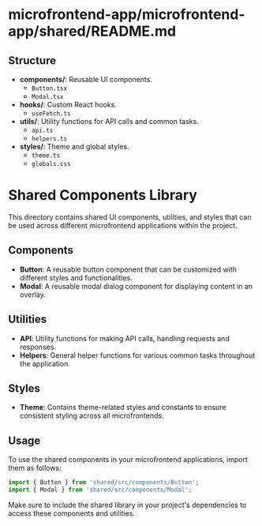 # microfrontend-app/microfrontend-app/shared/README.md

## Structure

- **components/**: Reusable UI components.
  - `Button.tsx`
  - `Modal.tsx`
- **hooks/**: Custom React hooks.
  - `useFetch.ts`
- **utils/**: Utility functions for API calls and common tasks.
  - `api.ts`
  - `helpers.ts`
- **styles/**: Theme and global styles.
  - `theme.ts`
  - `globals.css`

# Shared Components Library

This directory contains shared UI components, utilities, and styles that can be used across different microfrontend applications within the project.

## Components

- **Button**: A reusable button component that can be customized with different styles and functionalities.
- **Modal**: A reusable modal dialog component for displaying content in an overlay.

## Utilities

- **API**: Utility functions for making API calls, handling requests and responses.
- **Helpers**: General helper functions for various common tasks throughout the application.

## Styles

- **Theme**: Contains theme-related styles and constants to ensure consistent styling across all microfrontends.

## Usage

To use the shared components in your microfrontend applications, import them as follows:

```javascript
import { Button } from 'shared/src/components/Button';
import { Modal } from 'shared/src/components/Modal';
```

Make sure to include the shared library in your project's dependencies to access these components and utilities.